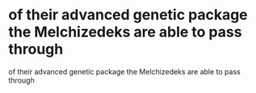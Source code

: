 # of their advanced genetic package the Melchizedeks are able to pass through

of their advanced genetic package the Melchizedeks are able to pass through